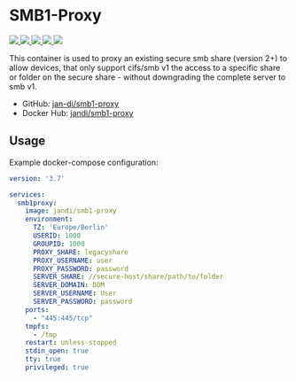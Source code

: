 # SMB1-Proxy #

[
  ![](https://img.shields.io/docker/v/jandi/smb1-proxy)
  ![](https://img.shields.io/docker/pulls/jandi/smb1-proxy)
  ![](https://img.shields.io/docker/stars/jandi/smb1-proxy)
  ![](https://img.shields.io/docker/image-size/jandi/smb1-proxy)
  ![](https://img.shields.io/docker/cloud/build/jandi/smb1-proxy)
](https://hub.docker.com/repository/docker/jandi/smb1-proxy)

This container is used to proxy an existing secure smb share (version 2+) to allow devices, that only support cifs/smb v1 the access to a specific share or folder on the secure share - without downgrading the complete server to smb v1.

* GitHub: [jan-di/smb1-proxy](https://github.com/jan-di/smb1-proxy)
* Docker Hub: [jandi/smb1-proxy](https://hub.docker.com/repository/docker/jandi/smb1-proxy)

## Usage ##

Example docker-compose configuration:

```yml
version: '3.7'

services:
  smb1proxy:
    image: jandi/smb1-proxy
    environment:
      TZ: 'Europe/Berlin'
      USERID: 1000
      GROUPID: 1000
      PROXY_SHARE: legacyshare
      PROXY_USERNAME: user
      PROXY_PASSWORD: password
      SERVER_SHARE: //secure-host/share/path/to/folder
      SERVER_DOMAIN: DOM
      SERVER_USERNAME: User
      SERVER_PASSWORD: password
    ports:
      - "445:445/tcp"
    tmpfs:
      - /tmp
    restart: unless-stopped
    stdin_open: true
    tty: true
    privileged: true
```

